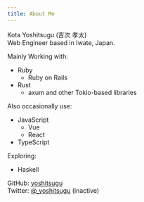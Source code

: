 ```yaml
---
title: About Me
---
```


Kota Yoshitsugu (吉次 孝太)  
Web Engineer based in Iwate, Japan.

Mainly Working with:

- Ruby
    - Ruby on Rails
- Rust
    - axum and other Tokio-based libraries

Also occasionally use:

- JavaScript
    - Vue
    - React
- TypeScript

Exploring:

- Haskell

GitHub: <a href="https://github.com/yoshitsugu" target="_blank">yoshitsugu</a>  
Twitter: <a href="https://twitter.com/_yoshitsugu" target="_blank">@\_yoshitsugu</a> (inactive)
